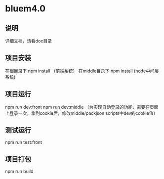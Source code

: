 # bluem4.0

## 说明
详细文档，请看doc目录

## 项目安装
在根目录下 npm install    （前端系统）
在middle目录下 npm install (node中间层系统)

## 项目运行
npm run dev:front
npm run dev:middle （为实现自动登录的功能，需要在页面上登录一次，拿到cookie后，修改middle/packjson scripts中dev的cookie值）

## 测试运行
npm run test:front

## 项目打包
npm run build